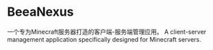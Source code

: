 # BeeaNexus
一个专为Minecraft服务器打造的客户端-服务端管理应用。 A client-server management application specifically designed for Minecraft servers.
